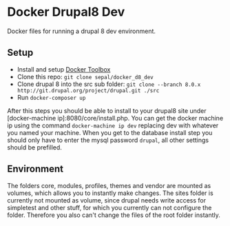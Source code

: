 # Docker Drupal8 Dev
Docker files for running a drupal 8 dev environment.

## Setup
- Install and setup [Docker Toolbox](https://www.docker.com/docker-toolbox)
- Clone this repo: `git clone sepal/docker_d8_dev`
- Clone drupal 8 into the src sub folder: `git clone --branch 8.0.x http://git.drupal.org/project/drupal.git ./src`
- Run `docker-composer up`

After this steps you should be able to install to your drupal8 site under [docker-machine ip]:8080/core/install.php.
You can get the docker machine ip using the command `docker-machine ip dev`
replacing dev with whatever you named your machine.
When you get to the database install step you should only have to enter the
mysql password `drupal`, all other settings should be prefilled.

## Environment
The folders core, modules, profiles, themes and vendor are mounted as volumes,
which allows you to instantly make changes.
The sites folder is currently not mounted as volume, since drupal needs write
access for simpletest and other stuff, for which you currently can not configure
the folder.
Therefore you also can't change the files of the root folder instantly.
